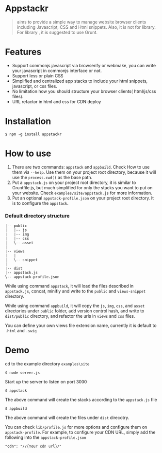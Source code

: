 Appstackr
=========

> aims to provide a simple way to manage website browser clients including Javascript, CSS and Html snippets. 
>Also, it is not for library. For library , it is suggested to use Grunt.



Features
========
- Support commonjs javascript via browserify or webmake, you can write your javascript in commonjs interface or not.
- Support less or plain CSS
- Simplified and centralized app stacks to include your html snippets, javascript, or css files.
- No limitation how you should structure your browser clients( html/js/css files).
- URL refactor in html and css for CDN deploy



Installation
============================
```
$ npm -g install appstackr
```


How to use
==========

1. There are two commands: `appstack` and `appbuild`. Check How to use them via `--help`. Use them on your project root directory, because it will use the `process.cwd()` as the base path.
2. Put a `appstack.js` on your project root directory, it is similar to Gruntfile.js, but much simplified for only the stacks you want to put on your website. Check `examples/site/appstack.js` for more information.
3. Put an optional `appstack-profile.json` on your project root directory. It is to configure the `appstack`.



### Default directory structure ###
```
|-- public
|   |-- js
|   |-- img
|   |-- css
|   \-- asset
| 
|-- views
|   |
|   \-- snippet
|
|-- dist
|-- appstack.js
\-- appstack-profile.json
```
While using command `appstack`, it will load the files described in `appstack.js`, concat, minifiy and write to the `public` and `views-snippet` directory.

While using command `appbuild`, it will copy the `js`, `img`, `css`, and `asset` directories under `public` folder, add version control hash, and write to `dist/public` directory, and refactor the urls in `views` and `css` files.

You can define your own views file extension name, currently it is default to `.html` and `.swig`

Demo
========
cd to the example directory `examples\site`

```$ node server.js```

Start up the server to listen on port 3000

```$ appstack```

The above command will create the stacks according to the `appstack.js` file

```$ appbuild```

The above command will create the files under `dist` direcotry.

You can check `lib/profile.js` for more options and configure them on `appstack-profile`.
For example, to configure your CDN URL, simply add the following into the `appstack-profile.json`

```
"cdn": "//{Your cdn url}/"
```

